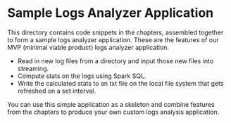 # Sample Logs Analyzer Application

This directory contains code snippets in the chapters, assembled together to form
a sample logs analyzer application.  These are the features of our MVP
(minimal viable product) logs analyzer application.

* Read in new log files from a directory and input those new files into streaming.
* Compute stats on the logs using Spark SQL.
* Write the calculated stats to an txt file on the local file system that gets
  refreshed on a set interval.

You can use this simple application as a skeleton and combine features from 
the chapters to produce your own custom logs analysis application.
